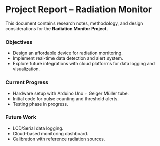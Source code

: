 # Project Report – Radiation Monitor  

This document contains research notes, methodology, and design considerations for the **Radiation Monitor Project**.  

### Objectives
- Design an affordable device for radiation monitoring.  
- Implement real-time data detection and alert system.  
- Explore future integrations with cloud platforms for data logging and visualization.  

### Current Progress
- Hardware setup with Arduino Uno + Geiger Müller tube.  
- Initial code for pulse counting and threshold alerts.  
- Testing phase in progress.  

### Future Work
- LCD/Serial data logging.  
- Cloud-based monitoring dashboard.  
- Calibration with reference radiation sources.  

